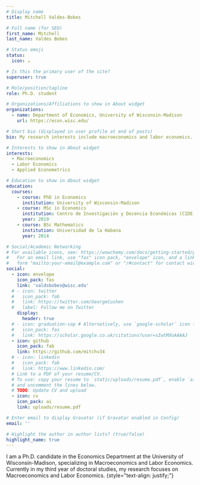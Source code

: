 ```yaml
---
# Display name
title: Mitchell Valdes-Bobes

# Full name (for SEO)
first_name: Mitchell
last_name: Valdes Bobes

# Status emoji
status:
  icon: ☕️

# Is this the primary user of the site?
superuser: true

# Role/position/tagline
role: Ph.D. student

# Organizations/Affiliations to show in About widget
organizations:
  - name: Department of Economics, University of Wisconsin-Madison
    url: https://econ.wisc.edu/

# Short bio (displayed in user profile at end of posts)
bio: My research interests include macroeconomics and labor economics.

# Interests to show in About widget
interests:
  - Macroeconomics
  - Labor Economics
  - Applied Econometrics

# Education to show in About widget
education:
  courses:
    - course: PhD in Economics
      institution: University of Wisconsin-Madison
    - course: MSc in Economics
      institution: Centro de Investigación y Docencia Económicas (CIDE)
      year: 2019
    - course: BSc Mathematics
      institution: Universidad de la Habana
      year: 2014

# Social/Academic Networking
# For available icons, see: https://wowchemy.com/docs/getting-started/page-builder/#icons
#   For an email link, use "fas" icon pack, "envelope" icon, and a link in the
#   form "mailto:your-email@example.com" or "/#contact" for contact widget.
social:
  - icon: envelope
    icon_pack: fas
    link: 'valdsbobes@wisc.edu'
  # - icon: twitter
  #   icon_pack: fab
  #   link: https://twitter.com/GeorgeCushen
  #   label: Follow me on Twitter
    display:
      header: true
  # - icon: graduation-cap # Alternatively, use `google-scholar` icon from `ai` icon pack
  #   icon_pack: fas
  #   link: https://scholar.google.co.uk/citations?user=sIwtMXoAAAAJ
  - icon: github
    icon_pack: fab
    link: https://github.com/mitchv34
  # - icon: linkedin
  #   icon_pack: fab
  #   link: https://www.linkedin.com/
  # Link to a PDF of your resume/CV.
  # To use: copy your resume to `static/uploads/resume.pdf`, enable `ai` icons in `params.yaml`,
  # and uncomment the lines below.
  # TODO: Update CV and upload 
  - icon: cv
    icon_pack: ai
    link: uploads/resume.pdf

# Enter email to display Gravatar (if Gravatar enabled in Config)
email: ''

# Highlight the author in author lists? (true/false)
highlight_name: true
---
```


I am a Ph.D. candidate in the Economics Department at the University of Wisconsin-Madison, specializing in Macroeconomics and Labor Economics. Currently in my third year of doctoral studies, my research focuses on Macroeconomics and Labor Economics.
{style="text-align: justify;"}
